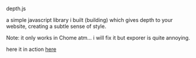 depth.js

a simple javascript library i built (building) which gives depth to your website, creating a subtle sense of style.

Note: it only works in Chome atm... i will fix it but exporer is quite annoying.

here it in action <a href="http://www.benmcphail.com/profile/fun/depth">here</a>